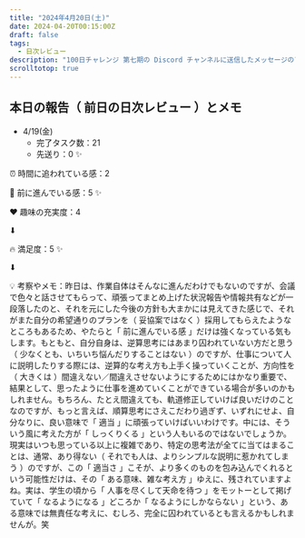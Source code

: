 ```yaml
---
title: "2024年4月20日(土)"
date: 2024-04-20T00:15:00Z
draft: false
tags:
  - 日次レビュー
description: "100日チャレンジ 第七期の Discord チャンネルに送信したメッセージのアーカイブ"
scrolltotop: true
---
```


## 本日の報告（ 前日の日次レビュー ）とメモ

- 4/19(金)
  - 完了タスク数：21
  - 先送り：0 ✨

⏰ 時間に追われている感：2

💪 前に進んでいる感：5 ✨

❤️ 趣味の充実度：4

⬇︎

🔥 満足度：5 ✨

⬇︎

💡 考察やメモ：昨日は、作業自体はそんなに進んだわけでもないのですが、会議で色々と話させてもらって、頑張ってまとめ上げた状況報告や情報共有などが一段落したのと、それを元にした今後の方針も大まかには見えてきた感じで、それがまた自分の希望通りのプランを（ 妥協案ではなく ）採用してもらえたようなところもあるため、やたらと「 前に進んでいる感 」だけは強くなっている気もします。もともと、自分自身は、逆算思考にはあまり囚われていない方だと思う（ 少なくとも、いちいち悩んだりすることはない ）のですが、仕事について人に説明したりする際には、逆算的な考え方も上手く操っていくことが、方向性を（ 大きくは ）間違えない／間違えさせないようにするためにはかなり重要で、結果として、思ったように仕事を進めていくことができている場合が多いのかもしれません。もちろん、たとえ間違えても、軌道修正していけば良いだけのことなのですが、もっと言えば、順算思考にさえこだわり過ぎず、いずれにせよ、自分なりに、良い意味で「 適当 」に頑張っていけばいいわけです。中には、そういう風に考えた方が「 しっくりくる 」という人もいるのではないでしょうか。現実はいつも思っている以上に複雑であり、特定の思考法が全てに当てはまることは、通常、あり得ない（ それでも人は、よりシンプルな説明に惹かれてしまう ）のですが、この「 適当さ 」こそが、より多くのものを包み込んでくれるという可能性だけは、その「 ある意味、雑な考え方 」ゆえに、残されていますよね。実は、学生の頃から「 人事を尽くして天命を待つ 」をモットーとして掲げていて「 なるようになる 」どころか「 なるようにしかならない 」という、ある意味では無責任な考えに、むしろ、完全に囚われているとも言えるかもしれませんが。笑
